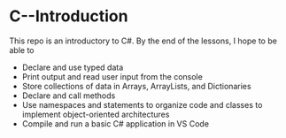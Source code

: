# C--Introduction

This repo is an introductory to C#. By the end of the lessons, I hope to be able to
- Declare and use typed data
- Print output and read user input from the console
- Store collections of data in Arrays, ArrayLists, and Dictionaries
- Declare and call methods
- Use namespaces and statements to organize code and classes to implement object-oriented architectures
- Compile and run a basic C# application in VS Code